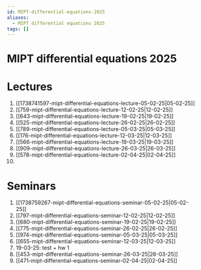 ```yaml
---
id: MIPT-differential-equations-2025
aliases:
  - MIPT differential equations 2025
tags: []
---
```


# MIPT differential equations 2025

# Lectures

1. [[1738741597-mipt-differential-equations-lecture-05-02-25|05-02-25]]
2. [[759-mipt-differential-equations-lecture-12-02-25|12-02-25]]
3. [[643-mipt-differential-equations-lecture-19-02-25|19-02-25]]
4. [[525-mipt-differential-equations-lecture-26-02-25|26-02-25]]
5. [[789-mipt-differential-equations-lecture-05-03-25|05-03-25]]
6. [[176-mipt-differential-equations-lecture-12-03-25|12-03-25]]
7. [[566-mipt-differential-equations-lecture-19-03-25|19-03-25]]
8. [[909-mipt-differential-equations-lecture-26-03-25|26-03-25]]
9. [[578-mipt-differential-equations-lecture-02-04-25|02-04-25]]
10. 

# Seminars

1. [[1738759267-mipt-differential-equations-seminar-05-02-25|05-02-25]]
2. [[797-mipt-differential-equations-seminar-12-02-25|12-02-25]]
3. [[680-mipt-differential-equations-seminar-19-02-25|19-02-25]]
4. [[775-mipt-differential-equations-seminar-26-02-25|26-02-25]]
5. [[974-mipt-differential-equations-seminar-05-03-25|05-03-25]]
6. [[655-mipt-differential-equations-seminar-12-03-25|12-03-25]]
7. 19-03-25: test + hw 1
8. [[453-mipt-differential-equations-seminar-26-03-25|26-03-25]]
9. [[471-mipt-differential-equations-seminar-02-04-25|02-04-25]]
